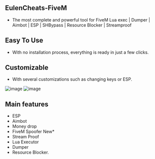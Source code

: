 ## EulenCheats-FiveM
- The most complete and powerful tool for FiveM Lua exec | Dumper | Aimbot | ESP | SHBypass | Resource Blocker | Streamproof
## Easy To Use
- With no installation process, everything is ready in just a few clicks.
## Customizable
- With several customizations such as changing keys or ESP.

![image](https://github.com/m1ssledaa/EulenCheats/assets/163568994/b26bb3f0-844c-470c-ac92-7e0003505249)
![image](https://github.com/m1ssledaa/EulenCheats/assets/163568994/512a4ae9-5052-400d-8d55-608a0d9699e0)

## Main features
- ESP
- Aimbot
- Money drop
- FiveM Spoofer New*
- Stream Proof
- Lua Executor
- Dumper
- Resource Blocker.
